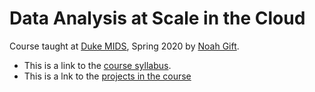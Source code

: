 # Data Analysis at Scale in the Cloud

Course taught at [Duke MIDS](https://datascience.duke.edu/noah-gift), Spring 2020 by [Noah Gift](https://www.noahgift.com/).  

* This is a link to the [course syllabus](https://noahgift.github.io/cloud-data-analysis-at-scale/syllabus).
* This is a lnk to the [projects in the course](https://noahgift.github.io/cloud-data-analysis-at-scale/projects)

